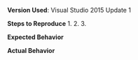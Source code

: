 **Version Used**: Visual Studio 2015 Update 1

**Steps to Reproduce**
1.
2.
3.

**Expected Behavior**

**Actual Behavior**